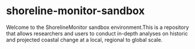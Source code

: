 # shoreline-monitor-sandbox
Welcome to the ShorelineMonitor sandbox environment.This is a repository that allows researchers and users to conduct in-depth analyses on historic and projected coastal change at a local, regional to global scale.
